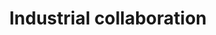 ---
layout: project
title: "Industrial collaboration"
description: "Industrial collaboration"
header-img: "img/mcgill_univ_winter.gif"
category: industrial
---
